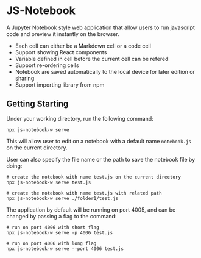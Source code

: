 # JS-Notebook
A Jupyter Notebook style web application that allow users to run javascript code and preview it instantly on the browser.

- Each cell can either be a Markdown cell or a code cell
- Support showing React components
- Variable defined in cell before the current cell can be refered
- Support re-ordering cells
- Notebook are saved automatically to the local device for later edition or sharing
- Support importing library from npm

## Getting Starting
Under your working directory, run the following command:
```
npx js-notebook-w serve
```
This will allow user to edit on a notebook with a default name `notebook.js` on the current directory.

User can also specify the file name or the path to save the notebook file by doing:
```
# create the notebook with name test.js on the current directory
npx js-notebook-w serve test.js

# create the notebook with name test.js with related path
npx js-notebook-w serve ./folder1/test.js
```

The application by default will be running on port 4005, and can be changed by passing a flag to the command:
```
# run on port 4006 with short flag
npx js-notebook-w serve -p 4006 test.js

# run on port 4006 with long flag
npx js-notebook-w serve --port 4006 test.js
```